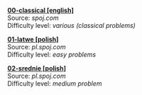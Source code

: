 [**00-classical [english]**](http://www.spoj.com/problems/classical/)  
Source: *spoj.com*  
Difficulty level: *various (classical problems)*

[**01-latwe [polish]**](http://pl.spoj.com/problems/latwe)  
Source: *pl.spoj.com*  
Difficulty level: *easy problems*

[**02-srednie [polish]**](http://pl.spoj.com/problems/srednie)  
Source: *pl.spoj.com*  
Difficulty level: *medium problem*
